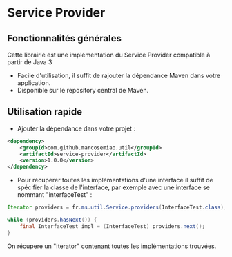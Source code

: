 # Service Provider

## Fonctionnalités générales
Cette librairie est une implémentation du Service Provider compatible à partir de Java 3 
- Facile d'utilisation, il suffit de rajouter la dépendance Maven dans votre application.
- Disponible sur le repository central de Maven.

## Utilisation rapide

- Ajouter la dépendance dans votre projet :

````xml
<dependency>
	<groupId>com.github.marcosemiao.util</groupId>
    <artifactId>service-provider</artifactId>
    <version>1.0.0</version>
</dependency>
````

- Pour récuperer toutes les implémentations d'une interface il suffit de spécifier la classe de l'interface, par exemple avec une interface se nommant "interfaceTest" :

````java
Iterator providers = fr.ms.util.Service.providers(InterfaceTest.class);

while (providers.hasNext()) {
	final InterfaceTest impl = (InterfaceTest) providers.next();
}
````

On récupere un "Iterator" contenant toutes les implémentations trouvées.
